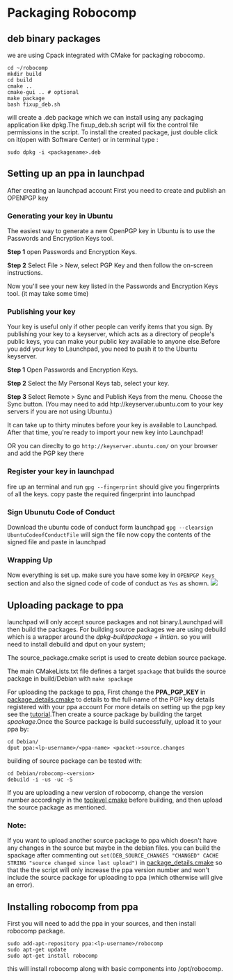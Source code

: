# Packaging Robocomp

## deb binary packages

we are using Cpack integrated with CMake for packaging robocomp.

    cd ~/robocomp
    mkdir build
    cd build
    cmake ..
    cmake-gui .. # optional
    make package
    bash fixup_deb.sh

will create a .deb package which we can install using any packaging application like dpkg.The fixup_deb.sh script will fix the control file permissions in the script. To install the created package, just double click on it(open with Software Center) or in terminal type :

    sudo dpkg -i <packagename>.deb

## Setting up an ppa in launchpad

After creating an launchpad account First you need to create and publish an OPENPGP key

### Generating your key in Ubuntu
The easiest way to generate a new OpenPGP key in Ubuntu is to use the Passwords and Encryption Keys tool. 

__Step 1__ open Passwords and Encryption Keys.

__Step 2__ Select File > New, select PGP Key and then follow the on-screen instructions.

Now you'll see your new key listed in the Passwords and Encryption Keys tool. (it may take some time)

### Publishing your key

Your key is useful only if other people can verify items that you sign. By publishing your key to a keyserver, which acts as a directory of people's public keys, you can make your public key available to anyone else.Before you add your key to Launchpad, you need to push it to the Ubuntu keyserver.  

__Step 1__ Open Passwords and Encryption Keys.

__Step 2__ Select the My Personal Keys tab, select your key.

__Step 3__  Select Remote > Sync and Publish Keys from the menu. Choose the Sync button. (You may need to add htp://keyserver.ubuntu.com to your key servers if you are not using Ubuntu.)

It can take up to thirty minutes before your key is available to Launchpad. After that time, you're ready to import your new key into Launchpad!  

OR you can direclty to go `http://keyserver.ubuntu.com/` on your browser and add the PGP key there

### Register your key in launchpad
fire up an terminal and run `gpg --fingerprint` should give you fingerprints of all the keys. copy paste the required fingerprint into launchpad

### Sign Ubunutu Code of Conduct
Download the ubuntu code of conduct form launchpad
`gpg --clearsign UbuntuCodeofConductFile`  will sign the file
now copy the contents of the signed file and paste in launchpad

### Wrapping Up
Now everything is set up. make sure you have some key in `OPENPGP Keys` section and also the signed code of code of conduct as `Yes` as shown.
![](launchpad.png)

## Uploading package to ppa

launchpad will only accept source packages and not binary.Launchpad will then build the packages. For building source packages we are using debuild which is a wrapper around the *dpkg-buildpackage + lintian*. so you will need to install debuild and dput on your system;

The source_package.cmake script is used to create debian source package.

The main CMakeLists.txt file defines a target `spackage` that builds the source package in build/Debian with `make spackage`

For uploading the package to ppa, First change the **PPA\_PGP\_KEY** in [package_details.cmake](../cmake/package_details.cmake#L26) to details to the full-name of the PGP key  details registered with your ppa account For more details on setting up the pgp key see the [tutorial](./setting_up_ppa.md).Then create a source package by building the target *spackage*.Once the Source package is build successfully, upload it to your ppa by:

    cd Debian/
    dput ppa:<lp-username>/<ppa-name> <packet->source.changes

building of source package can be tested with:
    
    cd Debian/robocomp-<version>
    debuild -i -us -uc -S

If you are uploading a new version of robocomp, change the version number  accordingly in the [toplevel cmake](../CMakeLists.txt#L31) before building, and then upload the source package as mentioned.

### Note:

If you want to upload another source package to ppa which doesn't have any changes in the source but maybe in the debian files. you can build the spackage after commenting out `set(DEB_SOURCE_CHANGES "CHANGED" CACHE STRING "source changed since last upload")` in [package_details.cmake](../cmake/package_details.cmake#L27) so that the the script will only increase the ppa version number and won't include the source package for uploading to ppa (which otherwise will give an error).

## Installing robocomp from ppa

First you will need to add the ppa in your sources, and then install robocomp package.

    sudo add-apt-repository ppa:<lp-username>/robocomp
    sudo apt-get update
    sudo apt-get install robocomp

this will install robocomp along with basic components into /opt/robocomp.
